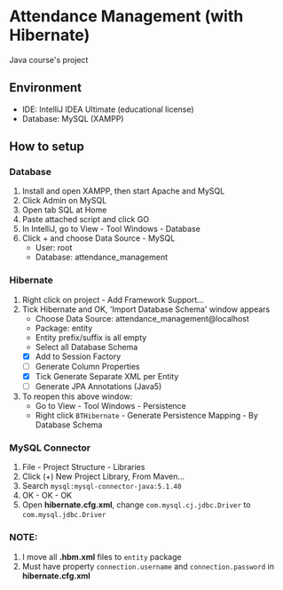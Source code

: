 # Attendance Management (with Hibernate)
Java course's project
## Environment
* IDE: IntelliJ IDEA Ultimate (educational license)
* Database: MySQL (XAMPP)
## How to setup
### Database
1. Install and open XAMPP, then start Apache and MySQL
2. Click Admin on MySQL
3. Open tab SQL at Home
4. Paste attached script and click GO
5. In IntelliJ, go to View - Tool Windows - Database
6. Click + and choose Data Source - MySQL
    * User: root
    * Database: attendance_management

### Hibernate
1. Right click on project - Add Framework Support...
2. Tick Hibernate and OK, 'Import Database Schema' window appears
   * Choose Data Source: attendance_management@localhost
   * Package: entity
   * Entity prefix/suffix is all empty 
   * Select all Database Schema
   * [x] Add to Session Factory
   * [ ] Generate Column Properties
   * [x] Tick Generate Separate XML per Entity
   * [ ] Generate JPA Annotations (Java5)
3. To reopen this above window:
   * Go to View - Tool Windows - Persistence
   * Right click `BTHibernate` - Generate Persistence Mapping - By Database Schema
   
### MySQL Connector
1. File - Project Structure - Libraries
2. Click (+) New Project Library, From Maven...
3. Search `mysql:mysql-connector-java:5.1.40`
4. OK - OK - OK
5. Open **hibernate.cfg.xml**, change `com.mysql.cj.jdbc.Driver` to `com.mysql.jdbc.Driver`


### NOTE:
1. I move all **.hbm.xml** files to `entity` package
2. Must have property `connection.username` and `connection.password` in **hibernate.cfg.xml**
